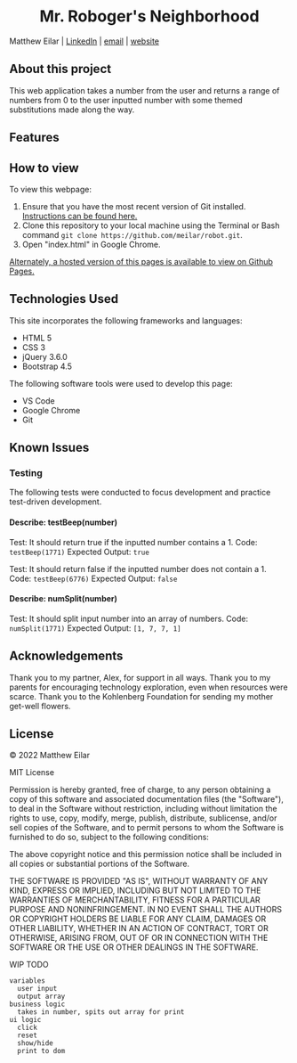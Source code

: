 <h1 align="center">Mr. Roboger's Neighborhood</h1>

Matthew Eilar | [LinkedIn](https://www.linkedin.com/in/eilar-503/) | [email](mailto:<meilar@gmail.com>) | [website](www.mattheweilar.com)

## About this project
 
This web application takes a number from the user and returns a range of numbers from 0 to the user inputted number with some themed substitutions made along the way. 

## Features


## How to view

To view this webpage:

1. Ensure that you have the most recent version of Git installed. [Instructions can be found here.](https://github.com/git-guides/install-git) 
1. Clone this repository to your local machine using the Terminal or Bash command `git clone https://github.com/meilar/robot.git`.
2. Open "index.html" in Google Chrome.

[Alternately, a hosted version of this pages is available to view on Github Pages.](https://meilar.github.io/robot)

## Technologies Used

This site incorporates the following frameworks and languages:

- HTML 5
- CSS 3
- jQuery 3.6.0
- Bootstrap 4.5

The following software tools were used to develop this page:

- VS Code
- Google Chrome
- Git

## Known Issues

### Testing

The following tests were conducted to focus development and practice test-driven development.

#### Describe: testBeep(number)

Test: It should return true if the inputted number contains a 1.
Code: `testBeep(1771)`
Expected Output: `true`

Test: It should return false if the inputted number does not contain a 1.
Code: `testBeep(6776)`
Expected Output: `false`

#### Describe: numSplit(number)

Test: It should split input number into an array of numbers.
Code: `numSplit(1771)`
Expected Output: `[1, 7, 7, 1]`


## Acknowledgements

Thank you to my partner, Alex, for support in all ways. Thank you to my parents for encouraging technology exploration, even when resources were scarce. Thank you to the Kohlenberg Foundation for sending my mother get-well flowers.

## License 

© 2022 Matthew Eilar

MIT License

Permission is hereby granted, free of charge, to any person obtaining a copy
of this software and associated documentation files (the "Software"), to deal
in the Software without restriction, including without limitation the rights
to use, copy, modify, merge, publish, distribute, sublicense, and/or sell
copies of the Software, and to permit persons to whom the Software is
furnished to do so, subject to the following conditions:

The above copyright notice and this permission notice shall be included in all
copies or substantial portions of the Software.

THE SOFTWARE IS PROVIDED "AS IS", WITHOUT WARRANTY OF ANY KIND, EXPRESS OR
IMPLIED, INCLUDING BUT NOT LIMITED TO THE WARRANTIES OF MERCHANTABILITY,
FITNESS FOR A PARTICULAR PURPOSE AND NONINFRINGEMENT. IN NO EVENT SHALL THE
AUTHORS OR COPYRIGHT HOLDERS BE LIABLE FOR ANY CLAIM, DAMAGES OR OTHER
LIABILITY, WHETHER IN AN ACTION OF CONTRACT, TORT OR OTHERWISE, ARISING FROM,
OUT OF OR IN CONNECTION WITH THE SOFTWARE OR THE USE OR OTHER DEALINGS IN THE
SOFTWARE.







WIP TODO


    variables
      user input
      output array
    business logic
      takes in number, spits out array for print
    ui logic
      click
      reset
      show/hide
      print to dom
